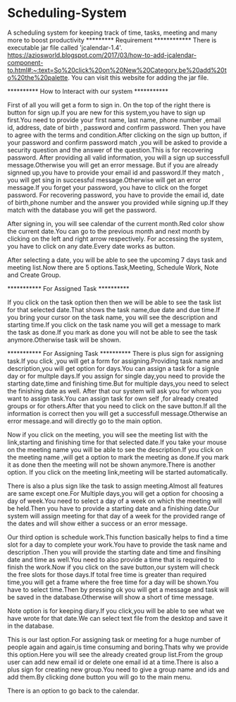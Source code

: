 # Scheduling-System
A scheduling system for keeping track of time, tasks, meeting and many more to boost productivity
********* Requirement ************
There is executable jar file called 'jcalendar-1.4'.
https://aziosworld.blogspot.com/2017/03/how-to-add-jcalendar-component-to.html#:~:text=So%20click%20on%20New%20Category,be%20add%20to%20the%20palette.
You can visit this website for adding the jar file.




********** How to Interact with our system ***********

First of all you will get a form to sign in. On the top of the right there is button for sign up.If you are new for this system,you have to sign up first.You need to provide
your first name, last name, phone number ,email id, address, date of birth , password and confirm password. Then you have to agree with the terms and condition.After clicking 
on the sign up button, if your password and confirm password match ,you will be asked to provide a security question and the answer of the question.This is for recovering password.
After providing all valid information, you will a sign up successfull message.Otherwise you will get an error message. But if you are already signned up,you have to provide your email
id and password.If they match , you will get sing in successful message.Otherwise will get an error message.If you forget your password, you have to click  on the forget password.
For recovering password, you have to provide the email id, date of birth,phone number and the answer you provided while signing up.If they match with the database you will get the password.

After signing in, you will see calendar of the current month.Red color show the current date.You can go to the previous month and next month by clicking on the left and right arrow respectively.
For accessing the system, you have to click on any date.Every date works as button.


After selecting a date, you will be able to see the upcoming 7 days task and meeting list.Now there are 5 options.Task,Meeting, Schedule Work, Note and Create Group.

*********** For Assigned Task **********

If you click on the task option then then we will be able to see the task list for that selected date.That shows the task name,due date and due time.If you bring your cursor on the task name, you
will see the description and starting time.If you click on the task name you will get a message to mark the task as done.If you mark as done you will not be able to see the task anymore.Otherwise
task will  be shown.
 
*********** For Assigning Task **********
There is plus sign for assigning task.If you click ,you will get a form for assigning.Providing task name and description,you will get option for days.You can assign a task for a signle day or for 
multple days.If you assign for single day,you need to provide the starting date,time and finishing time.But for multiple days,you need to select the finishing date as well.
After that our system will ask you for whom you want to assign task.You can assign task for own self ,for already created groups
or for others.After that you need to click on the save button.If all the information is correct then you will get a successfull
message.Otherwise an error message.and will directly go to the main option.

Now if you click on the meeting, you will see the meeting list with the link,starting and finishing time for that selected date.If you take your mouse on the meeting name you will be able
to see the description.If you click on the meeting name ,will get a option to mark the meeting as done.If you mark it as done then the meeting will not be shown anymore.There is another option.
If you click on the meeting link,meeting will be started automatically.

There is also a plus sign like the task to assign meeting.Almost all features are same except one.For Multiple days,you will get a option for choosing a day of
week.You need to select a day of a week on which the meeting will be held.Then you have to provide a starting date and a finishing date.Our system will
assign meeting for that day of a week for the provided range of the dates and will show either a success or an error message.

Our third option is schedule work.This function basically helps to find a time slot for a day to complete your work.You have to provide the task name and description .Then you will provide
the starting date and time and finsihing date and time as well.You need to also provide a time that is required to finish the work.Now if you click on the save button,our system will check the 
free slots for those days.If total free time is greater than required time,you will get a frame where the free time for a day will be shown.You have to select time.Then by pressing ok you will get a message and task will be saved
in the database.Otherwise will show a short of time message.

Note option is for keeping diary.If you click,you will be able to see what we have wrote for that date.We can select text file from the desktop and save it in the database.

This is our last option.For assigning task or meeting for a huge number of people again and again,is time consuming and boring.Thats why we provide this option.Here you will see the already created group 
list.From the group user can add new email id or delete one email id at a time.There is also a plus sign for creating new group.You need to give a group name and ids and add them.By clicking done button
you will go to the main menu.

There is an option to go back to the calendar.
 
